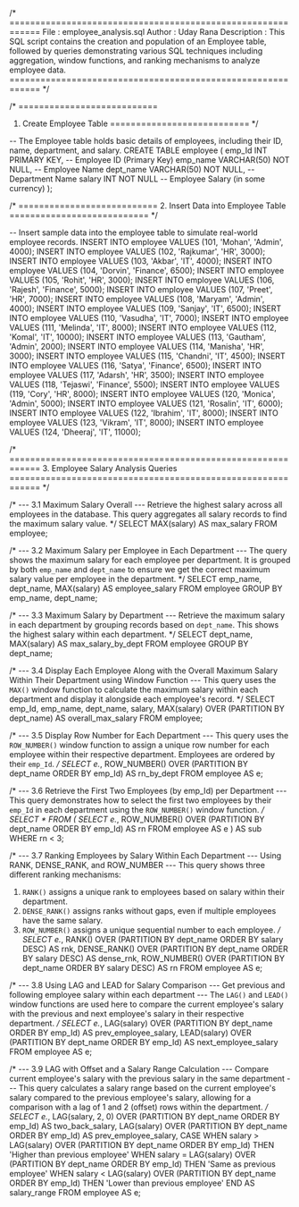 /* ============================================================
   File         : employee_analysis.sql
   Author       : Uday Rana
   Description  : This SQL script contains the creation and
                  population of an Employee table, followed by 
                  queries demonstrating various SQL techniques 
                  including aggregation, window functions, and 
                  ranking mechanisms to analyze employee data.
   ============================================================ */

/* ===========================
   1. Create Employee Table
   =========================== */

-- The Employee table holds basic details of employees, including their ID, name, department, and salary.
CREATE TABLE employee (
    emp_Id INT PRIMARY KEY,            -- Employee ID (Primary Key)
    emp_name VARCHAR(50) NOT NULL,      -- Employee Name
    dept_name VARCHAR(50) NOT NULL,     -- Department Name
    salary INT NOT NULL                -- Employee Salary (in some currency)
);

/* ===========================
   2. Insert Data into Employee Table
   =========================== */

-- Insert sample data into the employee table to simulate real-world employee records.
INSERT INTO employee VALUES (101, 'Mohan', 'Admin', 4000);
INSERT INTO employee VALUES (102, 'Rajkumar', 'HR', 3000);
INSERT INTO employee VALUES (103, 'Akbar', 'IT', 4000);
INSERT INTO employee VALUES (104, 'Dorvin', 'Finance', 6500);
INSERT INTO employee VALUES (105, 'Rohit', 'HR', 3000);
INSERT INTO employee VALUES (106, 'Rajesh', 'Finance', 5000);
INSERT INTO employee VALUES (107, 'Preet', 'HR', 7000);
INSERT INTO employee VALUES (108, 'Maryam', 'Admin', 4000);
INSERT INTO employee VALUES (109, 'Sanjay', 'IT', 6500);
INSERT INTO employee VALUES (110, 'Vasudha', 'IT', 7000);
INSERT INTO employee VALUES (111, 'Melinda', 'IT', 8000);
INSERT INTO employee VALUES (112, 'Komal', 'IT', 10000);
INSERT INTO employee VALUES (113, 'Gautham', 'Admin', 2000);
INSERT INTO employee VALUES (114, 'Manisha', 'HR', 3000);
INSERT INTO employee VALUES (115, 'Chandni', 'IT', 4500);
INSERT INTO employee VALUES (116, 'Satya', 'Finance', 6500);
INSERT INTO employee VALUES (117, 'Adarsh', 'HR', 3500);
INSERT INTO employee VALUES (118, 'Tejaswi', 'Finance', 5500);
INSERT INTO employee VALUES (119, 'Cory', 'HR', 8000);
INSERT INTO employee VALUES (120, 'Monica', 'Admin', 5000);
INSERT INTO employee VALUES (121, 'Rosalin', 'IT', 6000);
INSERT INTO employee VALUES (122, 'Ibrahim', 'IT', 8000);
INSERT INTO employee VALUES (123, 'Vikram', 'IT', 8000);
INSERT INTO employee VALUES (124, 'Dheeraj', 'IT', 11000);

/* ============================================================
   3. Employee Salary Analysis Queries
   ============================================================ */

/* --- 3.1 Maximum Salary Overall ---
   Retrieve the highest salary across all employees in the database. 
   This query aggregates all salary records to find the maximum salary value. */
SELECT MAX(salary) AS max_salary
FROM employee;

/* --- 3.2 Maximum Salary per Employee in Each Department ---
   The query shows the maximum salary for each employee per department. 
   It is grouped by both `emp_name` and `dept_name` to ensure we get 
   the correct maximum salary value per employee in the department. */
SELECT emp_name, dept_name, MAX(salary) AS employee_salary
FROM employee
GROUP BY emp_name, dept_name;

/* --- 3.3 Maximum Salary by Department ---
   Retrieve the maximum salary in each department by grouping records 
   based on `dept_name`. This shows the highest salary within each department. */
SELECT dept_name, MAX(salary) AS max_salary_by_dept
FROM employee
GROUP BY dept_name;

/* --- 3.4 Display Each Employee Along with the Overall Maximum Salary 
         Within Their Department using Window Function ---
   This query uses the `MAX()` window function to calculate the maximum 
   salary within each department and display it alongside each employee's record. */
SELECT 
    emp_Id,
    emp_name,
    dept_name,
    salary,
    MAX(salary) OVER (PARTITION BY dept_name) AS overall_max_salary
FROM employee;

/* --- 3.5 Display Row Number for Each Department ---
   This query uses the `ROW_NUMBER()` window function to assign a unique 
   row number for each employee within their respective department. 
   Employees are ordered by their `emp_Id`. */
SELECT 
    e.*,
    ROW_NUMBER() OVER (PARTITION BY dept_name ORDER BY emp_Id) AS rn_by_dept
FROM employee AS e;

/* --- 3.6 Retrieve the First Two Employees (by emp_Id) per Department ---
   This query demonstrates how to select the first two employees by their 
   `emp_Id` in each department using the `ROW_NUMBER()` window function. */
SELECT * 
FROM (
    SELECT 
        e.*,
        ROW_NUMBER() OVER (PARTITION BY dept_name ORDER BY emp_Id) AS rn
    FROM employee AS e
) AS sub
WHERE rn < 3;

/* --- 3.7 Ranking Employees by Salary Within Each Department ---
         Using RANK, DENSE_RANK, and ROW_NUMBER ---
   This query shows three different ranking mechanisms:
   1. `RANK()` assigns a unique rank to employees based on salary within their department.
   2. `DENSE_RANK()` assigns ranks without gaps, even if multiple employees have the same salary.
   3. `ROW_NUMBER()` assigns a unique sequential number to each employee. */
SELECT 
    e.*,
    RANK() OVER (PARTITION BY dept_name ORDER BY salary DESC) AS rnk,
    DENSE_RANK() OVER (PARTITION BY dept_name ORDER BY salary DESC) AS dense_rnk,
    ROW_NUMBER() OVER (PARTITION BY dept_name ORDER BY salary DESC) AS rn
FROM employee AS e;

/* --- 3.8 Using LAG and LEAD for Salary Comparison ---
         Get previous and following employee salary within each department ---
   The `LAG()` and `LEAD()` window functions are used here to compare the 
   current employee's salary with the previous and next employee's salary 
   in their respective department. */
SELECT 
    e.*,
    LAG(salary) OVER (PARTITION BY dept_name ORDER BY emp_Id) AS prev_employee_salary,
    LEAD(salary) OVER (PARTITION BY dept_name ORDER BY emp_Id) AS next_employee_salary
FROM employee AS e;

/* --- 3.9 LAG with Offset and a Salary Range Calculation ---
         Compare current employee's salary with the previous salary 
         in the same department ---
   This query calculates a salary range based on the current employee's 
   salary compared to the previous employee's salary, allowing for a 
   comparison with a lag of 1 and 2 (offset) rows within the department. */
SELECT 
    e.*,
    LAG(salary, 2, 0) OVER (PARTITION BY dept_name ORDER BY emp_Id) AS two_back_salary,
    LAG(salary) OVER (PARTITION BY dept_name ORDER BY emp_Id) AS prev_employee_salary,
    CASE 
        WHEN salary > LAG(salary) OVER (PARTITION BY dept_name ORDER BY emp_Id) THEN 'Higher than previous employee'
        WHEN salary = LAG(salary) OVER (PARTITION BY dept_name ORDER BY emp_Id) THEN 'Same as previous employee'
        WHEN salary < LAG(salary) OVER (PARTITION BY dept_name ORDER BY emp_Id) THEN 'Lower than previous employee'
    END AS salary_range
FROM employee AS e;

